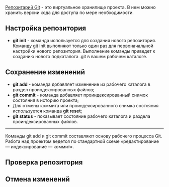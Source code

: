 [Репозитарий Git](https://bitbucket.org/product/ru/code-repository) - это виртуальное хранилище проекта. В нем можно хранить версии кода для доступа по мере необходимости.

## Настройка репозитория
 * **git init** - команда используется для создания нового репозитория. Команду git init выполняют только один раз для первоначальной настройки нового репозитория. Выполнение команды приведет к созданию нового подкаталога .git в вашем рабочем каталоге. 
 
## Сохранение изменений
* **git add** - команда добавляет изменение из рабочего каталога в раздел проиндексированных файлов;
* **git commit** - команда добавляет проиндексированный снимок состояния в историю проекта;
* Для отмены коммита или проиндексированного снимка состояния используется команда **git reset**;
* **git status** - показывает состояние рабочего каталога и раздела проиндексированных файлов.
***
Команды git add и git commit составляют основу рабочего процесса Git. Работа над проектом ведется по стандартной схеме «редактирование — индексирование — коммит».

## Проверка репозитория

## Отмена изменений
